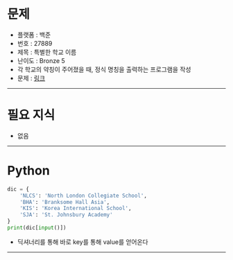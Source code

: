 # 문제
- 플랫폼 : 백준
- 번호 : 27889
- 제목 : 특별한 학교 이름
- 난이도 : Bronze 5
- 각 학교의 약칭이 주어졌을 때, 정식 명칭을 출력하는 프로그램을 작성
- 문제 : <a href="https://www.acmicpc.net/problem/27889" target="_blank">링크</a>

---

# 필요 지식
- 없음

---

# Python
```python
dic = {
    'NLCS': 'North London Collegiate School',
    'BHA': 'Branksome Hall Asia',
    'KIS': 'Korea International School',
    'SJA': 'St. Johnsbury Academy'
}
print(dic[input()])
```
- 딕셔너리를 통해 바로 key를 통해 value를 얻어온다

---
